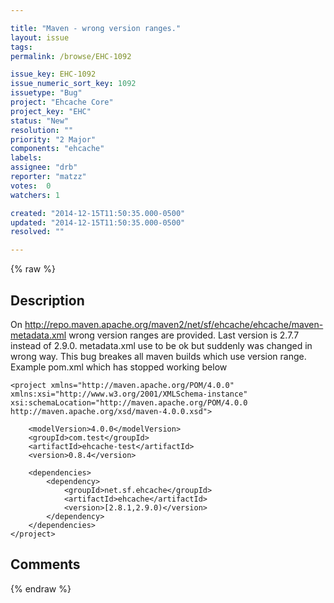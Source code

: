 ```yaml
---

title: "Maven - wrong version ranges."
layout: issue
tags: 
permalink: /browse/EHC-1092

issue_key: EHC-1092
issue_numeric_sort_key: 1092
issuetype: "Bug"
project: "Ehcache Core"
project_key: "EHC"
status: "New"
resolution: ""
priority: "2 Major"
components: "ehcache"
labels: 
assignee: "drb"
reporter: "matzz"
votes:  0
watchers: 1

created: "2014-12-15T11:50:35.000-0500"
updated: "2014-12-15T11:50:35.000-0500"
resolved: ""

---
```




{% raw %}



## Description

<div markdown="1" class="description">

On http://repo.maven.apache.org/maven2/net/sf/ehcache/ehcache/maven-metadata.xml wrong version ranges are provided. Last version is 2.7.7 instead of 2.9.0.
metadata.xml use to be ok but suddenly was changed in wrong way. This bug breakes all maven builds which use version range. Example pom.xml which has stopped working below

```
<project xmlns="http://maven.apache.org/POM/4.0.0" xmlns:xsi="http://www.w3.org/2001/XMLSchema-instance" xsi:schemaLocation="http://maven.apache.org/POM/4.0.0 http://maven.apache.org/xsd/maven-4.0.0.xsd">

	<modelVersion>4.0.0</modelVersion>
	<groupId>com.test</groupId>
	<artifactId>ehcache-test</artifactId>
	<version>0.8.4</version>

	<dependencies>
	    <dependency>
		    <groupId>net.sf.ehcache</groupId>
		    <artifactId>ehcache</artifactId>
		    <version>[2.8.1,2.9.0)</version>
	    </dependency>
	</dependencies>
</project>
```


</div>

## Comments



{% endraw %}
